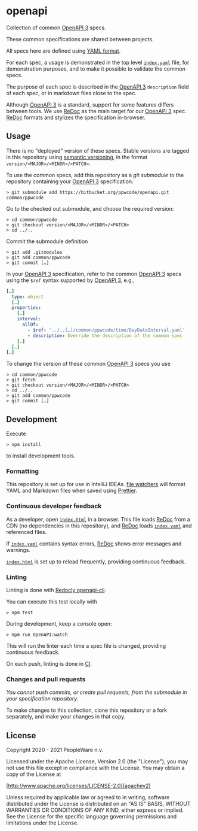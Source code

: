 # openapi

Collection of common [OpenAPI 3] specs.

These common specifications are shared between projects.

All specs here are defined using [YAML format].

For each spec, a usage is demonstrated in the top level [`index.yaml`] file, for demonstration purposes, and to make it
possible to validate the common specs.

The purpose of each spec is described in the [OpenAPI 3] `description` field of each spec, or in markdown files close to
the spec.

Although [OpenAPI 3] is a standard, support for some features differs between tools. We use [ReDoc] as the main target
for our [OpenAPI 3] spec. [ReDoc] formats and stylizes the specification in-browser.

## Usage

There is no "deployed" version of these specs. Stable versions are tagged in this repository using [semantic
versioning], in the format `version/<MAJOR>/<MINOR>/<PATCH>`.

To use the common specs, add this repository as a _git submodule_ to the repository containing your [OpenAPI 3]
specification:

    > git submodule add https://bitbucket.org/ppwcode/openapi.git common/ppwcode

Go to the checked out submodule, and choose the required version:

    > cd common/ppwcode
    > git checkout version/<MAJOR>/<MINOR>/<PATCH>
    > cd ../..

Commit the submodule definition

    > git add .gitmodules
    > git add common/ppwcode
    > git commit […]

In your [OpenAPI 3] specification, refer to the common [OpenAPI 3] specs using the `$ref` syntax supported by [OpenAPI
3], e.g.,

```yaml
[…]
  type: object
  […]
  properties:
    […]
    interval:
      allOf:
        - $ref: '../..[…]/common/ppwcode/time/DayDateInterval.yaml'
        - description: Override the description of the common spec
    […]
  […]
[…]
```

To change the version of these common [OpenAPI 3] specs you use

    > cd common/ppwcode
    > git fetch
    > git checkout version/<MAJOR>/<MINOR>/<PATCH>
    > cd ../..
    > git add common/ppwcode
    > git commit […]

## Development

Execute

    > npm install

to install development tools.

### Formatting

This repository is set up for use in IntelliJ IDEAs. [file watchers] will format YAML and Markdown files when saved
using [Prettier].

### Continuous developer feedback

As a developer, open [`index.html`] in a browser. This file loads [ReDoc] from a CDN (no dependencies in this
repository), and [ReDoc] loads [`index.yaml`] and referenced files.

If [`index.yaml`] contains syntax errors, [ReDoc] shows error messages and warnings.

[`index.html`] is set up to reload frequently, providing continuous feedback.

### Linting

Linting is done with [Redocly openapi-cli].

You can execute this test locally with

    > npm test

During development, keep a console open:

    > npm run OpenAPI:watch

This will run the linter each time a spec file is changed, providing continuous feedback.

On each push, linting is done in [CI].

### Changes and pull requests

_You cannot push commits, or create pull requests, from the submodule in your specification repository._

To make changes to this collection, clone this repository or a fork separately, and make your changes in that copy.

## License

Copyright 2020 - 2021 PeopleWare n.v.

Licensed under the Apache License, Version 2.0 (the "License"); you may not use this file except in compliance with the
License. You may obtain a copy of the License at

[http://www.apache.org/licenses/LICENSE-2.0](apachev2)

Unless required by applicable law or agreed to in writing, software distributed under the License is distributed on an
"AS IS" BASIS, WITHOUT WARRANTIES OR CONDITIONS OF ANY KIND, either express or implied. See the License for the specific
language governing permissions and limitations under the License.

[openapi 3]: http://spec.openapis.org/oas/v3.0.3
[yaml format]: http://spec.openapis.org/oas/v3.0.3#format
[`index.yaml`]: index.yaml
[`index.html`]: index.html
[semantic versioning]: https://semver.org/
[file watchers]: https://www.jetbrains.com/help/idea/using-file-watchers.html
[prettier]: https://www.npmjs.com/package/prettier
[ci]: bitbucket-pipelines.yml
[redoc]: https://github.com/Redocly/redoc
[redocly openapi-cli]: https://github.com/Redocly/openapi-cli
[apachev2]: LICENSE
